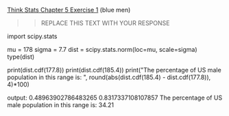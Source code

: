 [Think Stats Chapter 5 Exercise 1](http://greenteapress.com/thinkstats2/html/thinkstats2006.html#toc50) (blue men)

>> REPLACE THIS TEXT WITH YOUR RESPONSE

import scipy.stats

mu = 178
sigma = 7.7
dist = scipy.stats.norm(loc=mu, scale=sigma)
type(dist)



print(dist.cdf(177.8))
print(dist.cdf(185.4))
print("The percentage of US male population in this range is: ", round(abs(dist.cdf(185.4) - dist.cdf(177.8)), 4)*100)


output:
0.48963902786483265
0.8317337108107857
The percentage of US male population in this range is:  34.21